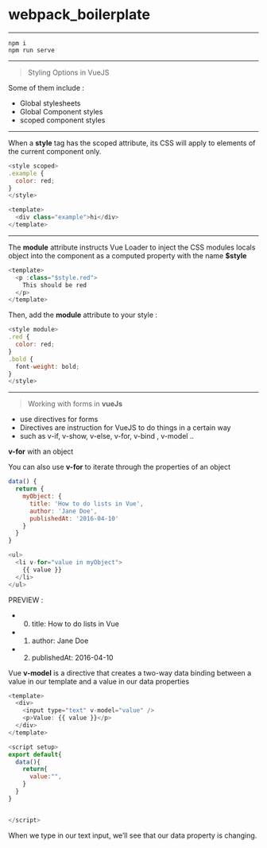 # webpack_boilerplate

---

```
npm i
npm run serve
```
___

>Styling Options in VueJS

Some of them include :
 - Global stylesheets
 - Global Component styles
 - scoped component styles
  ___
  When a **style** tag has the scoped attribute, its CSS will apply to elements of the current component only.
```js
<style scoped>
.example {
  color: red;
}
</style>

<template>
  <div class="example">hi</div>
</template>
```
___
The **module** attribute instructs Vue Loader to inject the CSS modules locals object into the component as a computed property with the name **$style**
```js
<template>
  <p :class="$style.red">
    This should be red
  </p>
</template>
```
Then, add the **module** attribute to your style :
```js
<style module>
.red {
  color: red;
}
.bold {
  font-weight: bold;
}
</style>
```
---
>Working with forms in **vueJs**

- use directives for forms 
- Directives are instruction for VueJS to do things in a certain way
- such as v-if, v-show, v-else, v-for, v-bind , v-model ..

**v-for** with an object

You can also use **v-for** to iterate through the properties of an object
```js
data() {
  return {
    myObject: {
      title: 'How to do lists in Vue',
      author: 'Jane Doe',
      publishedAt: '2016-04-10'
    }
  }
}

```
```js
<ul>
  <li v-for="value in myObject">
    {{ value }}
  </li>
</ul>

```
PREVIEW :
- 0. title: How to do lists in Vue
- 1. author: Jane Doe
- 2. publishedAt: 2016-04-10

Vue **v-model** is a directive that creates a two-way data binding between a value in our template and a value in our data properties

````js
<template>
  <div>
    <input type="text" v-model="value" />
    <p>Value: {{ value }}</p>
  </div>
</template>

<script setup>
export default{
  data(){
    return{
      value:"",
    }
  }
}


</script>

````
When we type in our text input, we’ll see that our data property is changing.